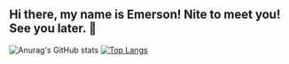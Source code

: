 ## Hi there, my name is Emerson! Nite to meet you! See you later. 👋

![Anurag's GitHub stats](https://github-readme-stats.vercel.app/api?username=Emer-sun&show_icons=true&theme=transparent)
[![Top Langs](https://github-readme-stats.vercel.app/api/top-langs/?username=Emer-sun&layout=compact)](https://github.com/Emer-sun/github-readme-stats&layout=compact)
